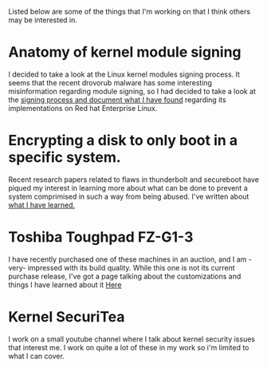 Listed below are some of the things that I'm working on that I think others may be interested in.

# Anatomy of kernel module signing 

I decided to take a look at the Linux kernel modules signing process.  It seems
that the recent drovorub malware has some interesting misinformation regarding 
module signing, so I had decided to take a look at the [signing process and document what I have found](./signed-kernel-modules.md) regarding its implementations on Red hat Enterprise Linux.

# Encrypting a disk to only boot in a specific system.

Recent research papers related to flaws in thunderbolt and secureboot have
piqued my interest in learning more about what can be done to prevent a system
comprimised in such a way from being abused.  I've written about [what I have learned.](./tpm-pcr07.html)


# Toshiba Toughpad FZ-G1-3

I have recently purchased one of these machines in an auction, and I am -very- impressed with its build quality.   While this one is not its current purchase release, I've got a page talking about the customizations and things I have learned about it 
[Here](./toshiba-toughpad-fz-g1-3.md)


# Kernel SecuriTea

I work on a small youtube channel where I talk about kernel security issues that interest me.  I work on quite a lot of these in my work so i'm limited to what I can cover.


